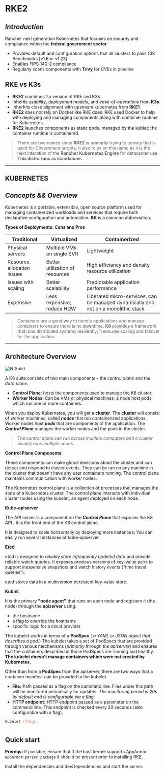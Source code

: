 # RKE2
## _Introduction_

Rancher next generation Kubernetes that focuses on security and compliance within the **federal government sector**. 

- Provides default and configuration options that all clusters to pass CIS Benchmarks [v1.6 or v1.23]
- Enables FIPS 140-2 compliance
- Regularly scans components with **Trivy** for CVEs in pipeline

## RKE vs K3s
- **RKE2** combines 1.x version of RKE and K3s
- Inherits _usability_, _deployment models_, and _ease-of-operations_ from **K3s**
- Inherhits close alignment with upstream kubernetes from **RKE1**.
- **RKE2** does _not_ rely on Docker like RKE does. RKE used Docker to help with deploying and managing components along with container runtime for Kubernetes. 
- **RKE2** launches components as static pods, managed by the kublet; the container runtime is containered. 

> There are two names since **RKE2** is primarily trying to convey that is used for Government targets. It also relys on this name as it is the next interation of the **Rancher Kubernetes Engine** for datacenter use. **This distro runs as standalone.**
* **

## KUBERNETES

## _Concepts && Overview_

Kubernetes is a portable, extensible, open source platform used for managing containerized workloads and services that require both declarative configuration and automation. **K8** is a common abbreviation.

**Types of Deployments: Cons and Pros**

| Traditional | Virtualized  | Containerized | 
| ------ | ------ | ------ |
| Physical servers| Multiple VMs on single SVR| Lightweight |
| Resource allocation issues | Better utilization of resources |  High efficiency and density resource utilization
| Issues with scaling | Better scalability |  Predictable application performance
| Expensive| Less expensive; reduce HDW | Liberated micro-services; can be managed dynamically and not on a monolithic stack

> Containers are a good way to bundle applications and manage containers to ensure there is no downtime. **K8** provides a framework that runs distributed systems resiliently; it ensures scaling and failover for the application.
* **
## **Architecture Overview**
![N|Solid](https://d33wubrfki0l68.cloudfront.net/2475489eaf20163ec0f54ddc1d92aa8d4c87c96b/e7c81/images/docs/components-of-kubernetes.svg)

A K8 suite consists of two main components - the _control plane_ and the _data plane_. 

* **Control Plane**: hosts the components used to manage the K8 cluster.
* **Worker Nodes**: Can be VMs or physical machines; a node host pods, which run one or more containers. 

When you deploy Kubernetes, you will get a **cluster**. The **cluster** will consist of worker machines, called **_nodes_** that run containerized applications. Worker nodes host **_pods_** that are components of the application. The _**Control Plane**_ manages the worker nodes and the pods in the cluster. 

>_The control plane can run across multiple computers and a cluster usually runs multiple nodes._

**Control Plane Components**



These components can make global decisions about the cluster and can detect and respond to cluster events. They can be ran on any machine in the cluster that doesn't have any user containers running. The control plane maintains communication with worker nodes.

The Kubernetes control plane is a collection of processes that manages the state of a Kubernetes cluster. The control plane interacts with individual cluster nodes using the kubelet, an agent deployed on each node.

**Kube-apiserver**

The API server is a component on the **_Control Plane_** that exposes the K8 API . It is the front end of the K8 control plane. 

It is designed to scale horizontally by deploying more instances; You can easily run several instances of kube-apiserver.

**Etcd**

etcd is designed to _reliably store infrequently updated data_ and provide reliable watch queries. It exposes previous versions of key-value pairs to support inexpensive snapshots and watch history events (“time travel queries”).

etcd stores data in a multiversion persistent key-value store.

**Kublet**

It is the primary **"node agent"** that runs on each node and registers it (the node) through the **apiserver** using:
* the hostname
* a flag to override the hostname
* specific logic for a cloud provider
 
 The kubelet works in terms of a **PodSpec** ( _a YAML or JSON object that describes a pod._) The kubelet takes a set of PodSpecs that are provided through various mechanisms (_primarily through the apiserver_) and ensures that the containers described in those PodSpecs are running and healthy. **The kubelet doesn't manage containers which were not created by Kubernetes.**

Other than from a **PodSpec** from the apiserver, there are two ways that a container manifest can be provided to the kubelet.

* **File:** Path passed as a flag on the command line. Files under this path will be monitored periodically for updates. _The monitoring period is 20s by default and is configurable via a flag._
* **HTTP endpoint:** HTTP endpoint passed as a parameter on the command line. This endpoint is checked every 20 seconds (also configurable with a flag).

```sh
kubelet [flags]
```

# 





















## Quick start
**Prereqs:** If possible, ensure that if the host kernel supports AppArmor `apparmor-parser package` it should be present prior to installing RKE.





Install the dependencies and devDependencies and start the server.
